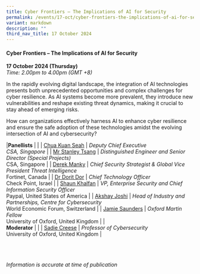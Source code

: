 ```yaml
---
title: Cyber Frontiers – The Implications of AI for Security
permalink: /events/17-oct/cyber-frontiers-the-implications-of-ai-for-security/
variant: markdown
description: ""
third_nav_title: 17 October 2024
---
```

#### **Cyber Frontiers – The Implications of AI for Security**

**17 October 2024 (Thursday)**  
*Time: 2.00pm to 4.00pm (GMT +8)*

In the rapidly evolving digital landscape, the integration of AI technologies presents both unprecedented opportunities and complex challenges for cyber resilience. As AI systems become more prevalent, they introduce new vulnerabilities and reshape existing threat dynamics, making it crucial to stay ahead of emerging risks.

How can organizations effectively harness AI to enhance cyber resilience and ensure the safe adoption of these technologies amidst the evolving intersection of AI and cybersecurity?

|**Panellists**          |                                                              |
| [Chua Kuan Seah](/speakers/chua-kuan-seah/)  | *Deputy Chief Executive* <br>*CSA, Singapore*     |
| [Mr Stanley Tsang](/speakers/mr-stanley-tsang/)  | *Distinguished Engineer and Senior Director (Special Projects)* <br>CSA, Singapore     |
| [Derek Manky](/speakers/derek-manky/)  | *Chief Security Strategist &amp; Global Vice President Threat Intelligence*<br> Fortinet, Canada      |
| [Dr Dorit Dor](/speakers/dr-dorit-dor/)  | *Chief Technology Officer* <br>Check Point, Israel     |
| [Shaun Khalfan](/speakers/shaun-khalfan/)  | *VP, Enterprise Security and Chief Information Security Officer* <br>Paypal, United States of America     |
| [Akshay Joshi](/speakers/akshay-joshi/)  | *Head of Industry and Partnerships, Centre for Cybersecurity* <br>World Economic Forum, Switzerland     |
| [Jamie Saunders](/speakers/jamie-saunders/)  | *Oxford Martin Fellow* <br>University of Oxford, United Kingdom     |
|<br>**Moderator**          |                                                              |
| [Sadie Creese](/speakers/sadie-creese/)  | *Professor of Cybersecurity* <br>University of Oxford, United Kingdom     |

<br><br><br>
*Information is accurate at time of publication*